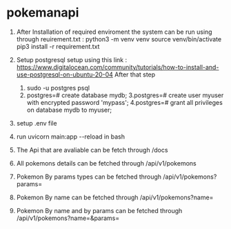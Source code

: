 # pokemanapi
1. After Installation of required enviroment the system can be run using through reuirement.txt
:
python3 -m venv venv
source venv/bin/activate
pip3 install  -r requirement.txt

2. Setup postgresql 
setup using this link : https://www.digitalocean.com/community/tutorials/how-to-install-and-use-postgresql-on-ubuntu-20-04
After that step 
	1. sudo -u postgres psql
	2. postgres=# create database mydb;
	3.postgres=# create user myuser with encrypted password 'mypass';
	4.postgres=# grant all privileges on database mydb to myuser;
	
3. setup .env file

4. run uvicorn main:app --reload in bash
5. The Api that are avaliable can be fetch through <url>/docs
6. All pokemons details can be fetched through <url>/api/v1/pokemons
7. Pokemon By params types can be fetched through <url>/api/v1/pokemons?params=<params>
8. Pokemon By name can be fetched through <url>/api/v1/pokemons?name=<name> 
9. Pokemon By name and by params can be fetched through <url>/api/v1/pokemons?name=<name>&params=<params>
